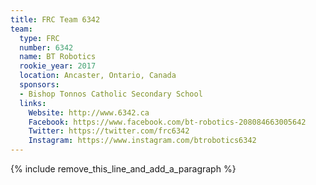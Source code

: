 ```yaml
---
title: FRC Team 6342
team:
  type: FRC
  number: 6342
  name: BT Robotics
  rookie_year: 2017
  location: Ancaster, Ontario, Canada
  sponsors:
  - Bishop Tonnos Catholic Secondary School
  links:
    Website: http://www.6342.ca
    Facebook: https://www.facebook.com/bt-robotics-208084663005642
    Twitter: https://twitter.com/frc6342
    Instagram: https://www.instagram.com/btrobotics6342
---
```


{% include remove_this_line_and_add_a_paragraph %}
